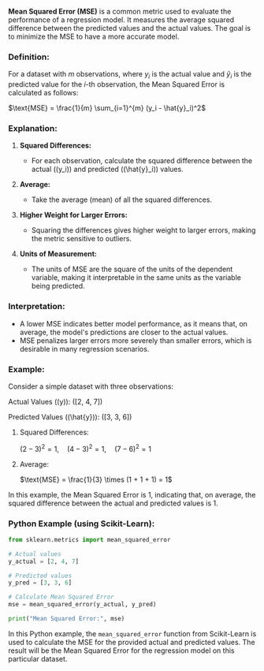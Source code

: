**Mean Squared Error (MSE)** is a common metric used to evaluate the performance of a regression model. It measures the average squared difference between the predicted values and the actual values. The goal is to minimize the MSE to have a more accurate model.

### Definition:

For a dataset with $m$ observations, where $y_i$ is the actual value and $\hat{y}_i$ is the predicted value for the $i$-th observation, the Mean Squared Error is calculated as follows:

$\text{MSE} = \frac{1}{m} \sum_{i=1}^{m} (y_i - \hat{y}_i)^2$

### Explanation:

1. **Squared Differences:**
   - For each observation, calculate the squared difference between the actual (\(y_i\)) and predicted (\(\hat{y}_i\)) values.

2. **Average:**
   - Take the average (mean) of all the squared differences.

3. **Higher Weight for Larger Errors:**
   - Squaring the differences gives higher weight to larger errors, making the metric sensitive to outliers.

4. **Units of Measurement:**
   - The units of MSE are the square of the units of the dependent variable, making it interpretable in the same units as the variable being predicted.

### Interpretation:

- A lower MSE indicates better model performance, as it means that, on average, the model's predictions are closer to the actual values.
- MSE penalizes larger errors more severely than smaller errors, which is desirable in many regression scenarios.

### Example:

Consider a simple dataset with three observations:

Actual Values (\(y\)):  \([2, 4, 7]\)

Predicted Values (\(\hat{y}\)): \([3, 3, 6]\)

1. Squared Differences:

   $(2-3)^2 = 1, \quad (4-3)^2 = 1, \quad (7-6)^2 = 1$

2. Average:

   $\text{MSE} = \frac{1}{3} \times (1 + 1 + 1) = 1$

In this example, the Mean Squared Error is 1, indicating that, on average, the squared difference between the actual and predicted values is 1.

### Python Example (using Scikit-Learn):

```python
from sklearn.metrics import mean_squared_error

# Actual values
y_actual = [2, 4, 7]

# Predicted values
y_pred = [3, 3, 6]

# Calculate Mean Squared Error
mse = mean_squared_error(y_actual, y_pred)

print("Mean Squared Error:", mse)
```

In this Python example, the `mean_squared_error` function from Scikit-Learn is used to calculate the MSE for the provided actual and predicted values. The result will be the Mean Squared Error for the regression model on this particular dataset.